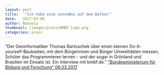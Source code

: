 ```yaml
---
layout: post
title:  '"Ich habe eine senseBox auf dem Balkon"'
date:   2017-03-06 
author: Manuela
thumbnail: /images/press/BMBF_Logo.png
categories: press
---
```

"Der Geoinformatiker Thomas Bartoschek über einen kleinen Do-it-yourself-Baukasten, mit dem Bürgerinnen und Bürger Umweltdaten messen, Schüler das Programmieren lernen - und der sogar in Grönland und Brasilien im Einsatz ist. Ein Interview mit bmbf.de."
<a href=“https://www.bmbf.de/de/ich-habe-eine-sensebox-auf-dem-balkon-3925.html/“ target="_blank">"Bundesministerium für Bildung und Forschung" 06.03.2017</a>
